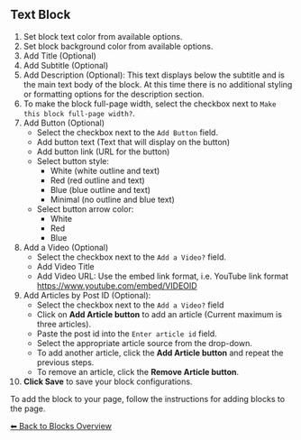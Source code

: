 ## Text Block

1. Set block text color from available options.
2. Set block background color from available options.
3. Add Title (Optional)
4. Add Subtitle (Optional)
5. Add Description (Optional): This text displays below the subtitle and is the main text body of the block. At this time there is no additional styling or formatting options for the description section.
6. To make the block full-page width, select the checkbox next to `Make this block full-page width?`.
7. Add Button (Optional)
   - Select the checkbox next to the `Add Button` field.
   - Add button text (Text that will display on the button)
   - Add button link (URL for the button)
   - Select button style:
     - White (white outline and text)
     - Red (red outline and text)
     - Blue (blue outline and text)
     - Minimal (no outline and blue text)
   - Select button arrow color:
     - White
     - Red
     - Blue
8. Add a Video (Optional)
   - Select the checkbox next to the `Add a Video?` field.
   - Add Video Title
   - Add Video URL: Use the embed link format, i.e. YouTube link format https://www.youtube.com/embed/VIDEOID
9. Add Articles by Post ID (Optional):
   - Select the checkbox next to the `Add a Video?` field
   - Click on **Add Article button** to add an article (Current maximum is three articles).
   - Paste the post id into the `Enter article id` field.
   - Select the appropriate article source from the drop-down.
   - To add another article, click the **Add Article button** and repeat the previous steps.
   - To remove an article, click the **Remove Article button**.
10. **Click Save** to save your block configurations.

To add the block to your page, follow the instructions for adding blocks to the page.

[⬅︎ Back to Blocks Overview](/Style-Templates/blocks/general)
